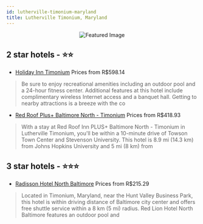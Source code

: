 ```yaml
---
id: lutherville-timonium-maryland
title: Lutherville Timonium, Maryland
---
```


<center><img src="https://i.travelapi.com/hotels/1000000/20000/14700/14699/ab8938ef_z.jpg" alt="Featured Image" /></center>


##  2 star hotels - ⭐️⭐️

-    [Holiday Inn Timonium](https://us.hurb.com/hotels/lutherville-timonium/holiday-inn-timonium-JNP-JP906212?cmp=18055) Prices from R$598.14
   > Be sure to enjoy recreational amenities including an outdoor pool and a 24-hour fitness center. Additional features at this hotel include complimentary wireless Internet access and a banquet hall. Getting to nearby attractions is a breeze with the co
-    [Red Roof Plus+ Baltimore North - Timonium](https://us.hurb.com/hotels/lutherville-timonium/red-roof-plus-baltimore-north-timonium-JNP-JP806566?cmp=18055) Prices from R$418.93
   > With a stay at Red Roof Inn PLUS+ Baltimore North - Timonium in Lutherville Timonium, you'll be within a 10-minute drive of Towson Town Center and Stevenson University. This hotel is 8.9 mi (14.3 km) from Johns Hopkins University and 5 mi (8 km) from

##  3 star hotels - ⭐️⭐️⭐️

-    [Radisson Hotel North Baltimore](https://us.hurb.com/hotels/lutherville-timonium/radisson-hotel-north-baltimore-JNP-JP306651?cmp=18055) Prices from R$215.29
   > Located in Timonium, Maryland, near the Hunt Valley Business Park, this hotel is within driving distance of Baltimore city center and offers free shuttle service within a 8 km (5 mi) radius. Red Lion Hotel North Baltimore features an outdoor pool and
